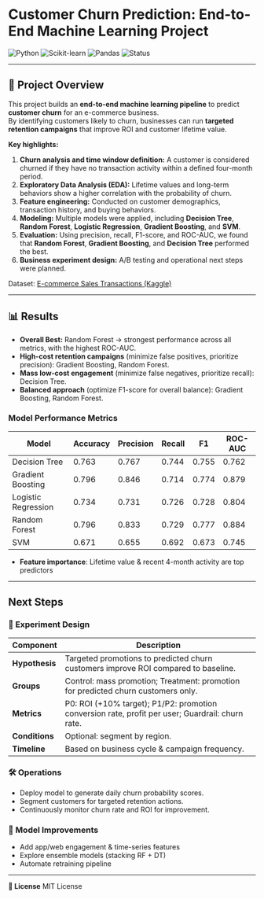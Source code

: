 # Customer Churn Prediction: End-to-End Machine Learning Project

![Python](https://img.shields.io/badge/python-3.11-blue) ![Scikit-learn](https://img.shields.io/badge/scikit--learn-1.2.2-green) ![Pandas](https://img.shields.io/badge/pandas-1.6.0-yellow) ![Status](https://img.shields.io/badge/status-active-success)

---

## 📌 Project Overview
This project builds an **end-to-end machine learning pipeline** to predict **customer churn** for an e-commerce business.  
By identifying customers likely to churn, businesses can run **targeted retention campaigns** that improve ROI and customer lifetime value.

**Key highlights:**
1. **Churn analysis and time window definition:** A customer is considered churned if they have no transaction activity within a defined four-month period.
2. **Exploratory Data Analysis (EDA):** Lifetime values and long-term behaviors show a higher correlation with the probability of churn.
3. **Feature engineering:** Conducted on customer demographics, transaction history, and buying behaviors.
4. **Modeling:** Multiple models were applied, including **Decision Tree**, **Random Forest**, **Logistic Regression**, **Gradient Boosting**, and **SVM**.
5. **Evaluation:** Using precision, recall, F1-score, and ROC-AUC, we found that **Random Forest**, **Gradient Boosting**, and **Decision Tree** performed the best.
6. **Business experiment design:** A/B testing and operational next steps were planned.


Dataset: [E-commerce Sales Transactions (Kaggle)](https://www.kaggle.com/datasets/miadul/e-commerce-sales-transactions-dataset)


---

## 📊 Results

- **Overall Best:** Random Forest → strongest performance across all metrics, with the highest ROC-AUC.  
- **High-cost retention campaigns** (minimize false positives, prioritize precision): Gradient Boosting, Random Forest.  
- **Mass low-cost engagement** (minimize false negatives, prioritize recall): Decision Tree.  
- **Balanced approach** (optimize F1-score for overall balance): Gradient Boosting, Random Forest.

### Model Performance Metrics

| Model               | Accuracy | Precision | Recall | F1    | ROC-AUC |
|--------------------|---------|----------|-------|-------|---------|
| Decision Tree       | 0.763   | 0.767    | 0.744 | 0.755 | 0.762   |
| Gradient Boosting   | 0.796   | 0.846    | 0.714 | 0.774 | 0.879   |
| Logistic Regression | 0.734   | 0.731    | 0.726 | 0.728 | 0.804   |
| Random Forest       | 0.796   | 0.833    | 0.729 | 0.777 | 0.884   |
| SVM                 | 0.671   | 0.655    | 0.692 | 0.673 | 0.745   |


- **Feature importance**: Lifetime value & recent 4-month activity are top predictors

---


## Next Steps

### 🧪 Experiment Design

| **Component** | **Description** |
|---------------|-----------------|
| **Hypothesis** | Targeted promotions to predicted churn customers improve ROI compared to baseline. |
| **Groups** | Control: mass promotion; Treatment: promotion for predicted churn customers only. |
| **Metrics** | P0: ROI (+10% target); P1/P2: promotion conversion rate, profit per user; Guardrail: churn rate. |
| **Conditions** | Optional: segment by region. |
| **Timeline** | Based on business cycle & campaign frequency. |


### 🛠 Operations
- Deploy model to generate daily churn probability scores.  
- Segment customers for targeted retention actions.  
- Continuously monitor churn rate and ROI for improvement.  


### 🔮 Model Improvements
- Add app/web engagement & time-series features  
- Explore ensemble models (stacking RF + DT)  
- Automate retraining pipeline  

---

**📜 License**
MIT License  

